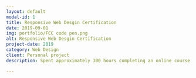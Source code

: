 ```yaml
---
layout: default
modal-id: 1
title: Responsive Web Desgin Certification
date: 2019-09-01
img: portfolio/FCC code pen.png
alt: Responsive Web Desgin Certification
project-date: 2019
category: Web Design
client: Personal project
description: Spent approximately 300 hours completing an online course in responsive web design on FreeCodeCamp. Completed series of challenges following completion of the course designing 5 differenet wed pages that had to meet the responsive criteria set out by the course. All pages and accompanying code can be viewed on my CodePen dashboard.

---
```

